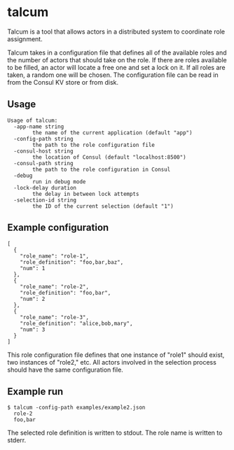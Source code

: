# talcum

Talcum is a tool that allows actors in a distributed system to
coordinate role assignment.

Talcum takes in a configuration file that defines all of the available
roles and the number of actors that should take on the role. If there
are roles available to be filled, an actor will locate a free one and
set a lock on it. If all roles are taken, a random one will be
chosen. The configuration file can be read in from the Consul KV store
or from disk.

## Usage

```
Usage of talcum:
  -app-name string
    	the name of the current application (default "app")
  -config-path string
    	the path to the role configuration file
  -consul-host string
    	the location of Consul (default "localhost:8500")
  -consul-path string
    	the path to the role configuration in Consul
  -debug
    	run in debug mode
  -lock-delay duration
    	the delay in between lock attempts
  -selection-id string
    	the ID of the current selection (default "1")
```

## Example configuration

```
[
  {
    "role_name": "role-1",
    "role_definition": "foo,bar,baz",
    "num": 1
  },
  {
    "role_name": "role-2",
    "role_definition": "foo,bar",
    "num": 2
  },
  {
    "role_name": "role-3",
    "role_definition": "alice,bob,mary",
    "num": 3
  }
]
```

This role configuration file defines that one instance of "role1"
should exist, two instances of "role2," etc. All actors involved in
the selection process should have the same configuration file.

## Example run

```
$ talcum -config-path examples/example2.json
  role-2
  foo,bar
```

The selected role definition is written to stdout.
The role name is written to stderr.
